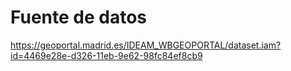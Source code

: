 # Fuente de datos

<https://geoportal.madrid.es/IDEAM_WBGEOPORTAL/dataset.iam?id=4469e28e-d326-11eb-9e62-98fc84ef8cb9>
